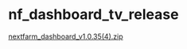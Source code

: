 # nf_dashboard_tv_release




[nextfarm_dashboard_v1.0.35(4).zip](https://github.com/user-attachments/files/16589659/nextfarm_dashboard_v1.0.35.4.zip)
